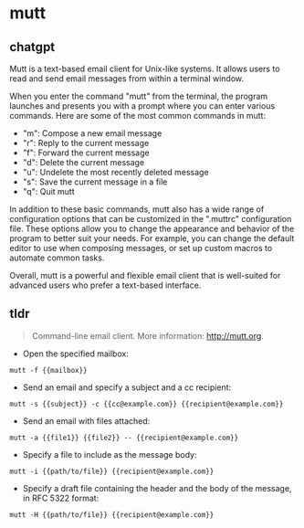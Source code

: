 # mutt 
## chatgpt 
Mutt is a text-based email client for Unix-like systems. It allows users to read and send email messages from within a terminal window.

When you enter the command "mutt" from the terminal, the program launches and presents you with a prompt where you can enter various commands. Here are some of the most common commands in mutt:

- "m": Compose a new email message
- "r": Reply to the current message
- "f": Forward the current message
- "d": Delete the current message
- "u": Undelete the most recently deleted message
- "s": Save the current message in a file
- "q": Quit mutt

In addition to these basic commands, mutt also has a wide range of configuration options that can be customized in the ".muttrc" configuration file. These options allow you to change the appearance and behavior of the program to better suit your needs. For example, you can change the default editor to use when composing messages, or set up custom macros to automate common tasks.

Overall, mutt is a powerful and flexible email client that is well-suited for advanced users who prefer a text-based interface. 

## tldr 
 
> Command-line email client.
> More information: <http://mutt.org>.

- Open the specified mailbox:

`mutt -f {{mailbox}}`

- Send an email and specify a subject and a cc recipient:

`mutt -s {{subject}} -c {{cc@example.com}} {{recipient@example.com}}`

- Send an email with files attached:

`mutt -a {{file1}} {{file2}} -- {{recipient@example.com}}`

- Specify a file to include as the message body:

`mutt -i {{path/to/file}} {{recipient@example.com}}`

- Specify a draft file containing the header and the body of the message, in RFC 5322 format:

`mutt -H {{path/to/file}} {{recipient@example.com}}`
